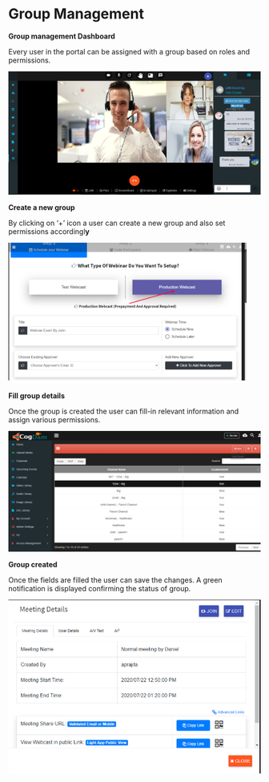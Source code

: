 # Group Management

**Group management Dashboard**

Every user in the portal can be assigned with a group based on roles and permissions.

![](../../.gitbook/assets/image%20%28173%29.png)

**Create a new group**

By clicking on ‘+’ icon a user can create a new group and also set permissions accordingl**y**

![](../../.gitbook/assets/image%20%28278%29.png)

**Fill group details**

Once the group is created the user can fill-in relevant information and assign various permissions.

![](../../.gitbook/assets/image%20%2825%29.png)

**Group created**

Once the fields are filled the user can save the changes. A green notification is displayed confirming the status of group.

![](../../.gitbook/assets/image%20%28287%29.png)

